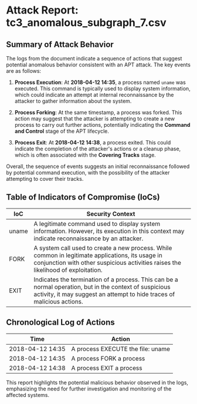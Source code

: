 # Attack Report: tc3_anomalous_subgraph_7.csv

## Summary of Attack Behavior

The logs from the document indicate a sequence of actions that suggest potential anomalous behavior consistent with an APT attack. The key events are as follows:

1. **Process Execution**: At **2018-04-12 14:35**, a process named `uname` was executed. This command is typically used to display system information, which could indicate an attempt at internal reconnaissance by the attacker to gather information about the system.

2. **Process Forking**: At the same timestamp, a process was forked. This action may suggest that the attacker is attempting to create a new process to carry out further actions, potentially indicating the **Command and Control** stage of the APT lifecycle.

3. **Process Exit**: At **2018-04-12 14:38**, a process exited. This could indicate the completion of the attacker's actions or a cleanup phase, which is often associated with the **Covering Tracks** stage.

Overall, the sequence of events suggests an initial reconnaissance followed by potential command execution, with the possibility of the attacker attempting to cover their tracks.

## Table of Indicators of Compromise (IoCs)

| IoC    | Security Context                                                                                     |
|--------|------------------------------------------------------------------------------------------------------|
| uname  | A legitimate command used to display system information. However, its execution in this context may indicate reconnaissance by an attacker. |
| FORK   | A system call used to create a new process. While common in legitimate applications, its usage in conjunction with other suspicious activities raises the likelihood of exploitation. |
| EXIT   | Indicates the termination of a process. This can be a normal operation, but in the context of suspicious activity, it may suggest an attempt to hide traces of malicious actions. |

## Chronological Log of Actions

| Time                | Action                          |
|---------------------|---------------------------------|
| 2018-04-12 14:35    | A process EXECUTE the file: uname |
| 2018-04-12 14:35    | A process FORK a process        |
| 2018-04-12 14:38    | A process EXIT a process        | 

This report highlights the potential malicious behavior observed in the logs, emphasizing the need for further investigation and monitoring of the affected systems.